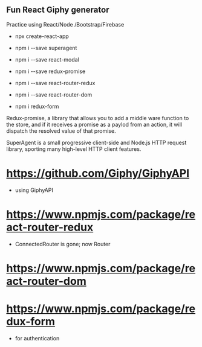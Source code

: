 ## Fun React Giphy generator

Practice using React/Node /Bootstrap/Firebase

- npx create-react-app

- npm i --save superagent

- npm i --save react-modal

- npm i --save redux-promise

- npm i --save react-router-redux

- npm i --save react-router-dom

- npm i redux-form

Redux-promise, a library that allows you to add a middle ware function to the store, and if it receives a promise as a paylod from an action, it will dispatch the resolved value of that promise.


SuperAgent is a small progressive client-side and Node.js HTTP request library, sporting many high-level HTTP client features.

# https://github.com/Giphy/GiphyAPI
  - using GiphyAPI

# https://www.npmjs.com/package/react-router-redux
  - ConnectedRouter is gone; now Router

# https://www.npmjs.com/package/react-router-dom

# https://www.npmjs.com/package/redux-form
  - for authentication
